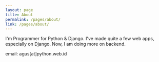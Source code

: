 ```yaml
---
layout: page
title: About
permalink: /pages/about/
link: /pages/about/
---
```


I'm Programmer for Python & Django. I've made quite a few web apps, especially on Django. Now, I am doing more on backend.

email: agus[at]python.web.id
